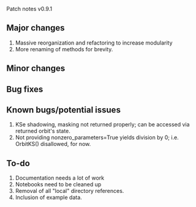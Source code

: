 Patch notes v0.9.1 

Major changes
-------------
1. Massive reorganization and refactoring to increase modularity 
2. More renaming of methods for brevity. 


Minor changes
-------------

Bug fixes
---------


Known bugs/potential issues
------------------
1. KSe shadowing, masking not returned properly; can be accessed via returned orbit's state.
2. Not providing nonzero_parameters=True yields division by 0; i.e. OrbitKS() disallowed, for now.

To-do
-----
1. Documentation needs a lot of work
2. Notebooks need to be cleaned up
3. Removal of all "local" directory references.
4. Inclusion of example data. 
